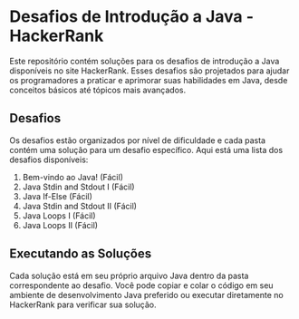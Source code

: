 # Desafios de Introdução a Java - HackerRank

Este repositório contém soluções para os desafios de introdução a Java disponíveis no site HackerRank. Esses desafios são projetados para ajudar os programadores a praticar e aprimorar suas habilidades em Java, desde conceitos básicos até tópicos mais avançados.

## Desafios

Os desafios estão organizados por nível de dificuldade e cada pasta contém uma solução para um desafio específico. Aqui está uma lista dos desafios disponíveis:

1. Bem-vindo ao Java! (Fácil)
2. Java Stdin and Stdout I (Fácil)
3. Java If-Else (Fácil)
4. Java Stdin and Stdout II (Fácil)
5. Java Loops I (Fácil)
6. Java Loops II (Fácil)

## Executando as Soluções

Cada solução está em seu próprio arquivo Java dentro da pasta correspondente ao desafio. Você pode copiar e colar o código em seu ambiente de desenvolvimento Java preferido ou executar diretamente no HackerRank para verificar sua solução.

